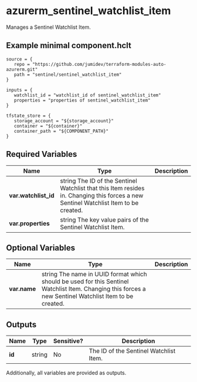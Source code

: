 # azurerm_sentinel_watchlist_item

Manages a Sentinel Watchlist Item.

## Example minimal component.hclt

```hcl
source = {
   repo = "https://github.com/jumidev/terraform-modules-auto-azurerm.git" 
   path = "sentinel/sentinel_watchlist_item" 
}

inputs = {
   watchlist_id = "watchlist_id of sentinel_watchlist_item" 
   properties = "properties of sentinel_watchlist_item" 
}

tfstate_store = {
   storage_account = "${storage_account}" 
   container = "${container}" 
   container_path = "${COMPONENT_PATH}" 
}

```

## Required Variables

| Name | Type |  Description |
| ---- | --------- |  ----------- |
| **var.watchlist_id** | string  The ID of the Sentinel Watchlist that this Item resides in. Changing this forces a new Sentinel Watchlist Item to be created. | 
| **var.properties** | string  The key value pairs of the Sentinel Watchlist Item. | 

## Optional Variables

| Name | Type |  Description |
| ---- | --------- |  ----------- |
| **var.name** | string  The name in UUID format which should be used for this Sentinel Watchlist Item. Changing this forces a new Sentinel Watchlist Item to be created. | 



## Outputs

| Name | Type | Sensitive? | Description |
| ---- | ---- | --------- | --------- |
| **id** | string | No  | The ID of the Sentinel Watchlist Item. | 

Additionally, all variables are provided as outputs.
